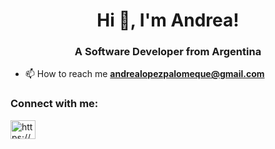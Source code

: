 <h1 align="center">Hi 👋, I'm Andrea!</h1>
<h3 align="center">A Software Developer from Argentina</h3>

- 📫 How to reach me **andrealopezpalomeque@gmail.com**

<h3 align="left">Connect with me:</h3>
<p align="left">
<a href="https://www.linkedin.com/in/andrea-victoria-lopez-palomeque/" target="blank"><img align="center" src="https://raw.githubusercontent.com/rahuldkjain/github-profile-readme-generator/master/src/images/icons/Social/linked-in-alt.svg" alt="https://www.linkedin.com/in/andrea-victoria-lopez-palomeque/" height="30" width="40" /></a>
</p>
